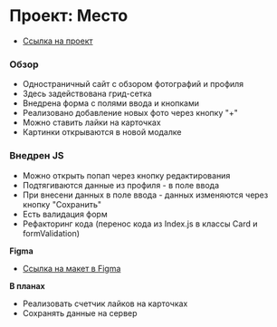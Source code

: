 # Проект: Место

* [Ссылка на проект](https://ghoston-91.github.io/mesto_ghoston/index.html)

### Обзор

* Одностраничный сайт с обзором фотографий и профиля
* Здесь задействована грид-сетка
* Внедрена форма с полями ввода и кнопками
* Реализовано добавление новых фото через кнопку "+"
* Можно ставить лайки на карточках
* Картинки открываются в новой модалке

### Внедрен JS

* Можно открыть попап через кнопку редактирования
* Подтягиваются данные из профиля - в поле ввода
* При внесени данных в поле ввода - данных изменяются через кнопку "Сохранить"
* Есть валидация форм
* Рефакторинг кода (перенос кода из Index.js в классы Card и formValidation)

**Figma**

* [Ссылка на макет в Figma](https://www.figma.com/file/kRVLKwYG3d1HGLvh7JFWRT/JavaScript.-Sprint-6?node-id=0%3A1)

**В планах**

* Реализовать счетчик лайков на карточках
* Сохранять данные на сервер
